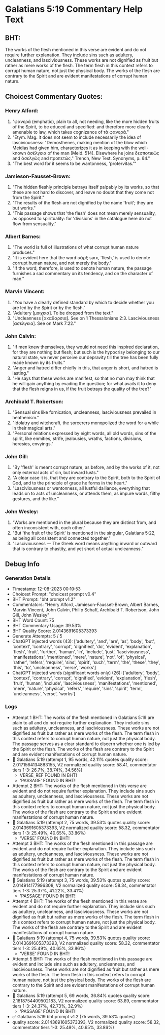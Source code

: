# Galatians 5:19 Commentary Help Text

## BHT:
The works of the flesh mentioned in this verse are evident and do not require further explanation. They include sins such as adultery, uncleanness, and lasciviousness. These works are not dignified as fruit but rather as mere works of the flesh. The term flesh in this context refers to corrupt human nature, not just the physical body. The works of the flesh are contrary to the Spirit and are evident manifestations of corrupt human nature.

## Choicest Commentary Quotes:
### Henry Alford:
1. "φανερά (emphatic), plain to all, not needing, like the more hidden fruits of the Spirit, to be educed and specified: and therefore more clearly amenable to law, which takes cognizance of τὰ φανερά."
2. "Etym. Mag. It does not seem to include necessarily the idea of lasciviousness: "Demosthenes, making mention of the blow which Meidias had given him, characterizes it as in keeping with the well-known ἀσέλγεια of the man (Meid. 514). Elsewhere he joins δεσποτικῶς and ἀσελγῶς and προπετῶς." Trench, New Test. Synonyms, p. 64."
3. "The best word for it seems to be wantonness, 'protervitas.'"

### Jamieson-Fausset-Brown:
1. "The hidden fleshly principle betrays itself palpably by its works, so that these are not hard to discover, and leave no doubt that they come not from the Spirit."
2. "The results of the flesh are not dignified by the name 'fruit'; they are but works."
3. "This passage shows that 'the flesh' does not mean merely sensuality, as opposed to spirituality: for 'divisions' in the catalogue here do not flow from sensuality."

### Albert Barnes:
1. "The world is full of illustrations of what corrupt human nature produces."
2. "It is evident here that the word σὰρξ sarx, 'flesh,' is used to denote corrupt human nature, and not merely the body."
3. "If the word, therefore, is used to denote human nature, the passage furnishes a sad commentary on its tendency, and on the character of man."

### Marvin Vincent:
1. "You have a clearly defined standard by which to decide whether you are led by the Spirit or by the flesh."
2. "Adultery [μοιχεια]. To be dropped from the text."
3. "Uncleanness [ακαθαρσια]. See on 1 Thessalonians 2:3. Lasciviousness [ασελγεια]. See on Mark 7:22."

### John Calvin:
1. "If men knew themselves, they would not need this inspired declaration, for they are nothing but flesh; but such is the hypocrisy belonging to our natural state, we never perceive our depravity till the tree has been fully made known by its fruits."
2. "Anger and hatred differ chiefly in this, that anger is short, and hatred is lasting."
3. "He says that these works are manifest, so that no man may think that he will gain anything by evading the question; for what avails it to deny that the flesh reigns in us, if the fruit betrays the quality of the tree?"

### Archibald T. Robertson:
1. "Sensual sins like fornication, uncleanness, lasciviousness prevailed in heathenism."
2. "Idolatry and witchcraft, the sorcerers monopolized the word for a while in their magical arts."
3. "Personal relations expressed by eight words, all old words, sins of the spirit, like enmities, strife, jealousies, wraths, factions, divisions, heresies, envyings."

### John Gill:
1. "By 'flesh' is meant corrupt nature, as before, and by the works of it, not only external acts of sin, but inward lusts."
2. "A clear case it is, that they are contrary to the Spirit, both to the Spirit of God, and to the principle of grace he forms in the heart."
3. "Lasciviousness or wantonness, all lustful dalliance, everything that leads on to acts of uncleanness, or attends them, as impure words, filthy gestures, and the like."

### John Wesley:
1. "Works are mentioned in the plural because they are distinct from, and often inconsistent with, each other." 
2. "But 'the fruit of the Spirit' is mentioned in the singular, Galatians 5:22, as being all consistent and connected together."
3. "Lasciviousness — The Greek word means anything inward or outward that is contrary to chastity, and yet short of actual uncleanness."


## Debug Info
### Generation Details
- Timestamp: 12-08-2023 00:10:53
- Choicest Prompt: "choicest prompt v0.4"
- BHT Prompt: "bht prompt v1.2"
- Commentators: "Henry Alford, Jamieson-Fausset-Brown, Albert Barnes, Marvin Vincent, John Calvin, Philip Schaff, Archibald T. Robertson, John Gill, John Wesley"
- BHT Word Count: 75
- BHT Commentary Usage: 39.53%
- BHT Quality Score: 2.0143691605373393
- Generate Attempts: 5 / 5
- ChatGPT injected words (43):
	['adultery', 'and', 'are', 'as', 'body', 'but', 'context', 'contrary', 'corrupt', 'dignified', 'do', 'evident', 'explanation', 'flesh', 'fruit', 'further', 'human', 'in', 'include', 'just', 'lasciviousness', 'manifestations', 'mentioned', 'mere', 'nature', 'not', 'of', 'physical', 'rather', 'refers', 'require', 'sins', 'spirit', 'such', 'term', 'the', 'these', 'they', 'this', 'to', 'uncleanness', 'verse', 'works']
- ChatGPT injected words (significant words only) (26):
	['adultery', 'body', 'context', 'contrary', 'corrupt', 'dignified', 'evident', 'explanation', 'flesh', 'fruit', 'human', 'include', 'lasciviousness', 'manifestations', 'mentioned', 'mere', 'nature', 'physical', 'refers', 'require', 'sins', 'spirit', 'term', 'uncleanness', 'verse', 'works']

### Logs
- Attempt 1 BHT: The works of the flesh mentioned in Galatians 5:19 are plain to all and do not require further explanation. They include sins such as adultery, uncleanness, and lasciviousness. These works are not dignified as fruit but rather as mere works of the flesh. The term flesh in this context refers to corrupt human nature, not just the physical body. The passage serves as a clear standard to discern whether one is led by the Spirit or the flesh. The works of the flesh are contrary to the Spirit and are evident manifestations of corrupt human nature.
- 🔄 Galatians 5:19 (attempt 1, 95 words, 42.11% quotes quality score: 2.0171564134883155, V2 normalized quality score: 58.41, commentator tiers 1-3: 26.7%, 38.74%, 34.56%) 
	- VERSE_REF FOUND IN BHT! 
	- 'PASSAGE' FOUND IN BHT!
- Attempt 2 BHT: The works of the flesh mentioned in this verse are evident and do not require further explanation. They include sins such as adultery, uncleanness, and lasciviousness. These works are not dignified as fruit but rather as mere works of the flesh. The term flesh in this context refers to corrupt human nature, not just the physical body. The works of the flesh are contrary to the Spirit and are evident manifestations of corrupt human nature.
- 🔄 Galatians 5:19 (attempt 2, 75 words, 39.53% quotes quality score: 2.0143691605373393, V2 normalized quality score: 58.32, commentator tiers 1-3: 25.49%, 40.65%, 33.86%) 
	- 'VERSE' FOUND IN BHT!
- Attempt 3 BHT: The works of the flesh mentioned in this passage are evident and do not require further explanation. They include sins such as adultery, uncleanness, and lasciviousness. These works are not dignified as fruit but rather as mere works of the flesh. The term flesh in this context refers to corrupt human nature, not just the physical body. The works of the flesh are contrary to the Spirit and are evident manifestations of corrupt human nature.
- 🔄 Galatians 5:19 (attempt 3, 75 words, 39.53% quotes quality score: 2.014914177996308, V2 normalized quality score: 58.34, commentator tiers 1-3: 25.37%, 41.22%, 33.41%) 
	- 'PASSAGE' FOUND IN BHT!
- Attempt 4 BHT: The works of the flesh mentioned in this verse are evident and do not require further explanation. They include sins such as adultery, uncleanness, and lasciviousness. These works are not dignified as fruit but rather as mere works of the flesh. The term flesh in this context refers to corrupt human nature, not just the physical body. The works of the flesh are contrary to the Spirit and are evident manifestations of corrupt human nature.
- 🔄 Galatians 5:19 (attempt 4, 75 words, 39.53% quotes quality score: 2.0143691605373393, V2 normalized quality score: 58.32, commentator tiers 1-3: 25.49%, 40.65%, 33.86%) 
	- 'VERSE' FOUND IN BHT!
- Attempt 5 BHT: The works of the flesh mentioned in this passage are evident and include sins such as adultery, uncleanness, and lasciviousness. These works are not dignified as fruit but rather as mere works of the flesh. The term flesh in this context refers to corrupt human nature, not just the physical body. The works of the flesh are contrary to the Spirit and are evident manifestations of corrupt human nature.
- 🔄 Galatians 5:19 (attempt 5, 69 words, 36.84% quotes quality score: 2.1818754409502183, V2 normalized quality score: 63.89, commentator tiers 1-3: 24.37%, 42.73%, 32.9%) 
	- 'PASSAGE' FOUND IN BHT!
- ✅ Galatians 5:19 bht prompt v1.2 (75 words, 39.53% quotes)
- quality score: 2.0143691605373393, V2 normalized quality score: 58.32, commentator tiers 1-3: 25.49%, 40.65%, 33.86%)